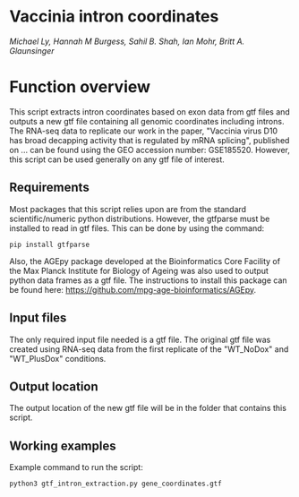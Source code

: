# Vaccinia intron coordinates

*Michael Ly, Hannah M Burgess, Sahil B. Shah, Ian Mohr, Britt A. Glaunsinger*

# Function overview

This script extracts intron coordinates based on exon data from gtf files and outputs a new gtf file containing all genomic coordinates including introns. The RNA-seq data to replicate our work in the paper, "Vaccinia virus D10 has broad decapping activity that is regulated by mRNA splicing", published on ... can be found using the GEO accession number: GSE185520. However, this script can be used generally on any gtf file of interest.

## Requirements

Most packages that this script relies upon are from the standard scientific/numeric python distributions. However, the gtfparse must be installed to read in gtf files. This can be done by using the command:
```
pip install gtfparse
```
Also, the AGEpy package developed at the Bioinformatics Core Facility of the Max Planck Institute for Biology of Ageing was also used to output python data frames as a gtf file. The instructions to install this package can be found here: <https://github.com/mpg-age-bioinformatics/AGEpy>. 

## Input files

The only required input file needed is a gtf file. The original gtf file was created using RNA-seq data from the first replicate of the "WT_NoDox" and "WT_PlusDox" conditions.

## Output location

The output location of the new gtf file will be in the folder that contains this script.

## Working examples

Example command to run the script:
```
python3 gtf_intron_extraction.py gene_coordinates.gtf
```
